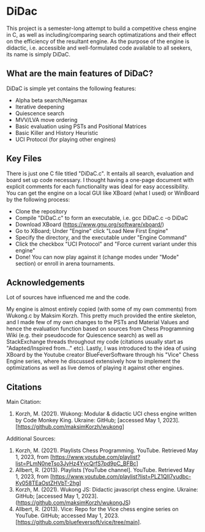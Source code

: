# DiDac
This project is a semester-long attempt to build a competitive chess engine in C, as well as including/comparing search optimatizations and their effect on the efficiency of the resultant engine. As the purpose of the engine is didactic, i.e. accessible and well-formulated code available to all seekers, its name is simply DiDaC.

## What are the main features of DiDaC?

DiDaC is simple yet contains the following features:

- Alpha beta search/Negamax
- Iterative deepening
- Quiescence search
- MVV/LVA move ordering
- Basic evaluation using PSTs and Positional Matrices
- Basic Killer and History Heuristic
- UCI Protocol (for playing other engines)

## Key Files

There is just one C file titled "DiDaC.c". It entails all search, evaluation and board set up code necessary. I thought having a one-page document with explicit comments for each functionality was ideal for easy accessibility. You can get the engine on a local GUI like XBoard (what I used) or WinBoard by the following process:

- Clone the repository
- Compile "DiDaC.c" to form an executable, i.e. gcc DiDaC.c -o DiDaC
- Download XBoard (https://www.gnu.org/software/xboard/)
- Go to XBoard; Under "Engine" click "Load New First Engine"
- Specify the directory, and the executable under "Engine Command"
- Click the checkbox "UCI Protocol" and "Force current variant under this engine"
- Done! You can now play against it (change modes under "Mode" section) or enroll in arena tournaments. 

## Acknowledgements

Lot of sources have influenced me and the code. 

My engine is almost entirely copied (with some of my own comments) from Wukong.c by Maksim Korzh. This pretty much provided the entire skeleton, and I made few of my own changes to the PSTs and Material Values and hence the evaluation function based on sources from Chess Programming Wiki (e.g. their pseudocode for Quiescence search) as well as StackExchange threads throughout my code (citations usually start as "Adapted/Inspired from..." etc). Lastly, I was introduced to the idea of using XBoard by the Youtube creator BlueFeverSoftware through his "Vice" Chess Engine series, where he discussed extensively how to implement the optimizations as well as live demos of playing it against other engines. 

## Citations

Main Citation:
1.  Korzh, M. (2021). Wukong: Modular & didactic UCI chess engine written by Code Monkey King. Ukraine: GitHub; [accessed May 1, 2023]. [https://github.com/maksimKorzh/wukong]

Additional Sources:
1. Korzh, M. (2021). Playlists Chess Programming. YouTube. Retrieved May 1, 2023, from [https://www.youtube.com/playlist?list=PLmN0neTso3JyHz4YvcQrfS7pd9pC_BFBc]
2. Allbert, R. (2013). Playlists [YouTube channel]. YouTube. Retrieved May 1, 2023, from [https://www.youtube.com/playlist?list=PLZ1QII7yudbc-Ky058TEaOstZHVbT-2hg]
3. Korzh, M. (2021). Wukong JS: Didactic javascript chess engine. Ukraine: GitHub; [accessed May 1, 2023]. (https://github.com/maksimKorzh/wukongJS)
4. Allbert, R. (2013). Vice: Repo for the Vice chess engine series on YouTube. GitHub; accessed May 1, 2023. [https://github.com/bluefeversoft/vice/tree/main].

